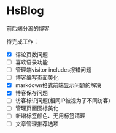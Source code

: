# HsBlog
前后端分离的博客


待完成工作：
- [x] 评论页数问题
- [ ] 喜欢语录功能
- [ ] 管理端visitor includes报错问题
- [ ] 博客编写页面美化
- [x] markdown格式前端显示问题的解决
- [x] 博客保存问题
- [ ] 访客标识问题(相同IP被视为了不同访客)
- [ ] 管理页面图标美化
- [ ] 新增标签颜色、无用标签清理
- [ ] 文章管理推荐选项
